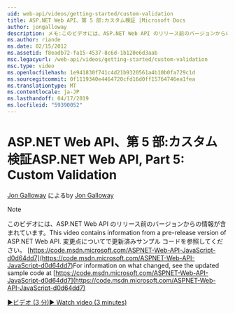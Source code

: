 ```yaml
---
uid: web-api/videos/getting-started/custom-validation
title: ASP.NET Web API、第 5 部:カスタム検証 |Microsoft Docs
author: jongalloway
description: メモ:このビデオには、ASP.NET Web API のリリース前のバージョンからの情報が含まれています。
ms.author: riande
ms.date: 02/15/2012
ms.assetid: f8eadb72-fa15-4537-8c6d-1b120e6d3aab
msc.legacyurl: /web-api/videos/getting-started/custom-validation
msc.type: video
ms.openlocfilehash: 1e941830f741c4d21b9320561a4b10b0fa729c1d
ms.sourcegitcommit: 0f1119340e4464720cfd16d0ff15764746ea1fea
ms.translationtype: MT
ms.contentlocale: ja-JP
ms.lasthandoff: 04/17/2019
ms.locfileid: "59390052"
---
```

# <a name="aspnet-web-api-part-5-custom-validation"></a><span data-ttu-id="cdc44-103">ASP.NET Web API、第 5 部:カスタム検証</span><span class="sxs-lookup"><span data-stu-id="cdc44-103">ASP.NET Web API, Part 5: Custom Validation</span></span>

<span data-ttu-id="cdc44-104">[Jon Galloway](https://github.com/jongalloway) による</span><span class="sxs-lookup"><span data-stu-id="cdc44-104">by [Jon Galloway](https://github.com/jongalloway)</span></span>

> [!NOTE]
> <span data-ttu-id="cdc44-105">このビデオには、ASP.NET Web API のリリース前のバージョンからの情報が含まれています。</span><span class="sxs-lookup"><span data-stu-id="cdc44-105">This video contains information from a pre-release version of ASP.NET Web API.</span></span> <span data-ttu-id="cdc44-106">変更点についてで更新済みサンプル コードを参照してください。 [https://code.msdn.microsoft.com/ASPNET-Web-API-JavaScript-d0d64dd7](https://code.msdn.microsoft.com/ASPNET-Web-API-JavaScript-d0d64dd7)</span><span class="sxs-lookup"><span data-stu-id="cdc44-106">For information on what changed, see the updated sample code at [https://code.msdn.microsoft.com/ASPNET-Web-API-JavaScript-d0d64dd7](https://code.msdn.microsoft.com/ASPNET-Web-API-JavaScript-d0d64dd7)</span></span>

[<span data-ttu-id="cdc44-107">&#9654;ビデオ (3 分)</span><span class="sxs-lookup"><span data-stu-id="cdc44-107">&#9654; Watch video (3 minutes)</span></span>](https://channel9.msdn.com/Blogs/ASP-NET-Site-Videos/custom-validation)
